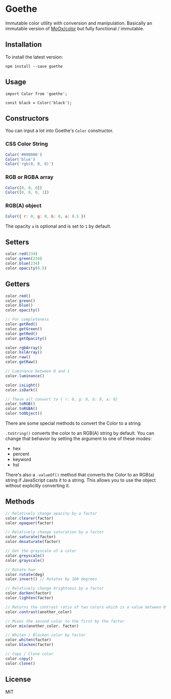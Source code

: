# Goethe

Immutable color utility with conversion and manipulation. Basically an immutable
version of [MoOx/color](https://github.com/MoOx/color) but fully functional /
immutable.

## Installation

To install the latest version:

```
npm install --save goethe
```

## Usage

```
import Color from 'goethe';

const black = Color('black');
```

## Constructors

You can input a lot into Goethe's `Color` constructor.

### CSS Color String

```js
Color('#000000')
Color('blue')
Color('rgb(0, 0, 0)')
```

### RGB or RGBA array

```js
Color([0, 0, 0])
Color([0, 0, 0, 1])
```

### RGB(A) object

```js
Color({ r: 0, g: 0, b: 0, a: 0.5 })
```

The opacity `a` is optional and is set to `1` by default.

## Setters

```js
color.red(234)
color.green(234)
color.blue(234)
color.opacity(0.5)
```

## Getters

```js
color.red()
color.green()
color.blue()
color.opacity()

// For completeness
color.getRed()
color.getGreen()
color.getRed()
color.getOpacity()

color.rgbArray()
color.hslArray()
color.raw()
color.getRaw()

// Luminance between 0 and 1
color.luminance()

color.isLight()
color.isDark()

// These all convert to { r: 0, g: 0, b: 0, a: 0}
color.toRGB()
color.toRGBA()
color.toObject()
```

There are some special methods to convert the Color to a string:

`.toString()` converts the color to an RGB(A) string by default. You can
change that behavior by setting the argument to one of these modes:

- hex
- percent
- keyword
- hsl

There's also a `.valueOf()` method that converts the Color to an RGB(a) string
if JavaScript casts it to a string. This allows you to use the object without
explicitly converting it.

## Methods

```js
// Relatively change opacity by a factor
color.clearer(factor)
color.opaquer(factor)

// Relatively change saturation by a factor
color.saturate(factor)
color.desaturate(factor)

// Get the grayscale of a color
color.greyscale()
color.grayscale()

// Rotate hue
color.rotate(deg)
color.invert() // Rotates by 180 degrees

// Relatively change brightness by a factor
color.darken(factor)
color.lighten(factor)

// Returns the contrast ratio of two colors which is a value between 0 and 12
color.contrast(another_color)

// Mixes the second color to the first by the factor
color.mix(another_color, factor)

// Whiten / Blacken color by factor
color.whiten(factor)
color.blacken(factor)

// Copy / Clone color
color.copy()
color.clone()
```

## License

MIT
